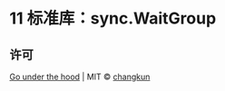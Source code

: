 # 11 标准库：sync.WaitGroup

## 许可

[Go under the hood](https://github.com/changkun/go-under-the-hood) | MIT &copy; [changkun](https://changkun.de)